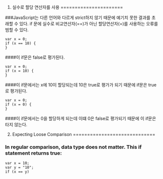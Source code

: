 1. 실수로 할당 연산자를 사용 
======================

###JavaScript는 다른 언어와 다르게 strict하지 않기 때문에 예기치 못한 결과를 초래할 수 있다. if 문에 실수로 비교연산자(==)가 아닌 할당연산자(=)를 사용하는 오류를 범할 수 있다.
    
    var x = 0;
    if (x == 10) {
    }

####이 if문은 false로 평가된다.

    var x = 0;
    if (x = 10) {
    }

####이 if문에서는 x에 10이 할당되는데 10은 true로 평가가 되기 때문에 if문은 true로 평가된다.

    var x = 0;
    if (x = 0) {
    }

####이 if문에서는 0을 할당하게 되는데 이떄 0은 false로 평가되기 때문에 이 if문은 타지 않는다.

2. Expecting Loose Comparison
=============================
### In regular comparison, data type does not matter. This if statement returns true:
    var x = 10;
    var y = "10";
    if (x == y)
